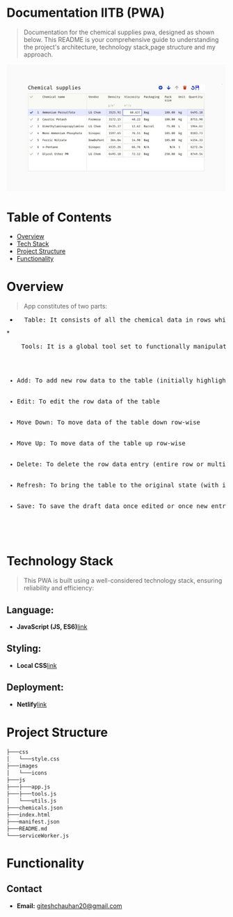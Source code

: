 # Documentation IITB (PWA) 
 
> Documentation for the chemical supplies pwa, designed as shown below. This README is your comprehensive guide to understanding the project's architecture, technology stack,page structure and my approach.

![design](images/design.png)

# Table of Contents

- [Overview](#overview)
- [Tech Stack](#technology-stack)
- [Project Structure](#project-structure)
- [Functionality](#functionality)

# Overview

> App constitutes of two parts:
* <pre>
    Table: It consists of all the chemical data in rows which can be manipulated (edit, delete, move up, move down) once the row is selected using the first cell.
</pre>
* <pre>
    Tools: It is a global tool set to functionally manipulate those table rows data. It consists of following features:
    <ul>
        <li>Add: To add new row data to the table (initially highlighted at the top of the table)</li>
        <li>Edit: To edit the row data of the table</li>
        <li>Move Down: To move data of the table down row-wise</li>
        <li>Move Up: To move data of the table up row-wise</li>
        <li>Delete: To delete the row data entry (entire row or multiple rows)</li>
        <li>Refresh: To bring the table to the original state (with initial data entries, not exactly specified its functionality in assignment)</li>
        <li>Save: To save the draft data once edited or once new entry is added</li>
    </ul>
</pre>

# Technology Stack

> This PWA is built using a well-considered technology stack, ensuring reliability and efficiency:


## Language:
- **JavaScript (JS, ES6)**[link](https://developer.mozilla.org/en-US/docs/Web/JavaScript)


## Styling:
- **Local CSS**[link](./css/style.css)

## Deployment:
- **Netlify**[link](https://iitb-pwa-assignment.netlify.app/)


# Project Structure
```plaintext
├───css
│   └───style.css
├───images
│   └───icons
├───js
├───├───app.js
├───├───tools.js
│   └───utils.js
├───chemicals.json
├───index.html
├───manifest.json
├───README.md
└───serviceWorker.js
```
# Functionality



## Contact

- **Email:** [giteshchauhan20@gmail.com](mailto:giteshchauhan20@gmail.com)


